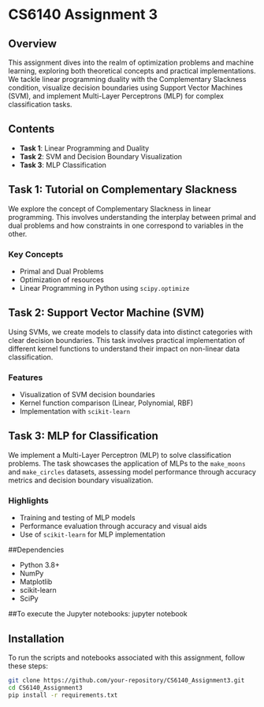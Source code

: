 # CS6140 Assignment 3

## Overview
This assignment dives into the realm of optimization problems and machine learning, exploring both theoretical concepts and practical implementations. We tackle linear programming duality with the Complementary Slackness condition, visualize decision boundaries using Support Vector Machines (SVM), and implement Multi-Layer Perceptrons (MLP) for complex classification tasks.

## Contents
- **Task 1**: Linear Programming and Duality
- **Task 2**: SVM and Decision Boundary Visualization
- **Task 3**: MLP Classification

## Task 1: Tutorial on Complementary Slackness
We explore the concept of Complementary Slackness in linear programming. This involves understanding the interplay between primal and dual problems and how constraints in one correspond to variables in the other.

### Key Concepts
- Primal and Dual Problems
- Optimization of resources
- Linear Programming in Python using `scipy.optimize`

## Task 2: Support Vector Machine (SVM)
Using SVMs, we create models to classify data into distinct categories with clear decision boundaries. This task involves practical implementation of different kernel functions to understand their impact on non-linear data classification.

### Features
- Visualization of SVM decision boundaries
- Kernel function comparison (Linear, Polynomial, RBF)
- Implementation with `scikit-learn`

## Task 3: MLP for Classification
We implement a Multi-Layer Perceptron (MLP) to solve classification problems. The task showcases the application of MLPs to the `make_moons` and `make_circles` datasets, assessing model performance through accuracy metrics and decision boundary visualization.

### Highlights
- Training and testing of MLP models
- Performance evaluation through accuracy and visual aids
- Use of `scikit-learn` for MLP implementation

##Dependencies
- Python 3.8+
- NumPy
- Matplotlib
- scikit-learn
- SciPy

##To execute the Jupyter notebooks:
jupyter notebook

## Installation
To run the scripts and notebooks associated with this assignment, follow these steps:

```bash
git clone https://github.com/your-repository/CS6140_Assignment3.git
cd CS6140_Assignment3
pip install -r requirements.txt



